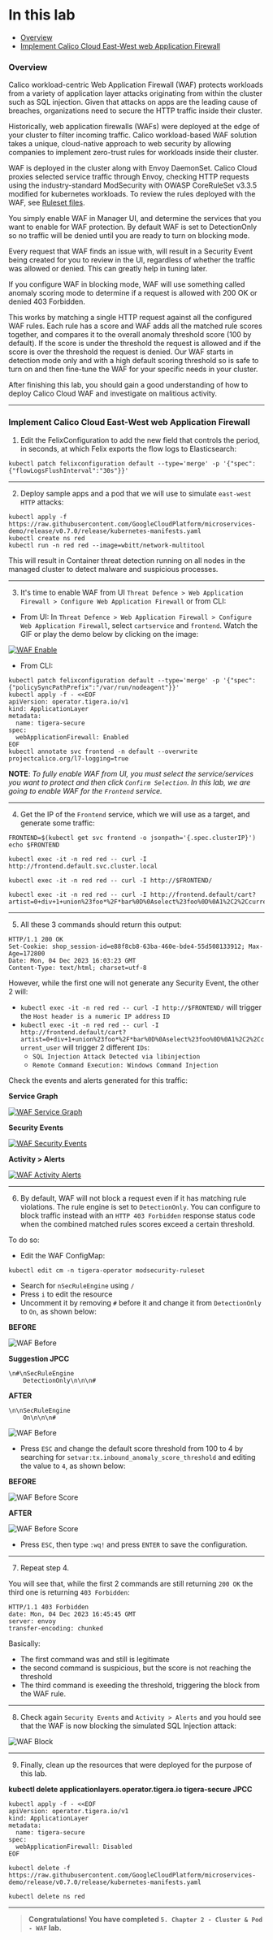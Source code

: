 # In this lab

* [Overview](https://github.com/tigera-cs/Kubernetes-and-Container-Security-Instructor-Led-Workshop/blob/main/5.%20Chapter%202%20-%20Cluster%20%26%20Pod%20-%20WAF/waf.md#overview)
* [Implement Calico Cloud East-West web Application Firewall](https://github.com/tigera-cs/Kubernetes-and-Container-Security-Instructor-Led-Workshop/blob/main/5.%20Chapter%202%20-%20Cluster%20%26%20Pod%20-%20WAF/waf.md#implement-calico-cloud-east-west-web-application-firewall)



### Overview

Calico workload-centric Web Application Firewall (WAF) protects workloads from a variety of application layer attacks originating from within the cluster such as SQL injection. Given that attacks on apps are the leading cause of breaches, organizations need to secure the HTTP traffic inside their cluster.

Historically, web application firewalls (WAFs) were deployed at the edge of your cluster to filter incoming traffic. Calico workload-based WAF solution takes a unique, cloud-native approach to web security by allowing companies to implement zero-trust rules for workloads inside their cluster.

WAF is deployed in the cluster along with Envoy DaemonSet. Calico Cloud proxies selected service traffic through Envoy, checking HTTP requests using the industry-standard ModSecurity with OWASP CoreRuleSet v3.3.5 modified for kubernetes workloads. To review the rules deployed with the WAF, see [Ruleset files](https://github.com/tigera/operator/tree/master/pkg/render/applicationlayer/embed/coreruleset/rules).

You simply enable WAF in Manager UI, and determine the services that you want to enable for WAF protection. By default WAF is set to DetectionOnly so no traffic will be denied until you are ready to turn on blocking mode.

Every request that WAF finds an issue with, will result in a Security Event being created for you to review in the UI, regardless of whether the traffic was allowed or denied. This can greatly help in tuning later.

If you configure WAF in blocking mode, WAF will use something called anomaly scoring mode to determine if a request is allowed with 200 OK or denied 403 Forbidden.

This works by matching a single HTTP request against all the configured WAF rules. Each rule has a score and WAF adds all the matched rule scores together, and compares it to the overall anomaly threshold score (100 by default). If the score is under the threshold the request is allowed and if the score is over the threshold the request is denied. Our WAF starts in detection mode only and with a high default scoring threshold so is safe to turn on and then fine-tune the WAF for your specific needs in your cluster.

After finishing this lab, you should gain a good understanding of how to deploy Calico Cloud WAF and investigate on malitious activity.

______________________________________________________________________________________________________________________________________________________________________

### Implement Calico Cloud East-West web Application Firewall

1. Edit the FelixConfiguration to add the new field that controls the period, in seconds, at which Felix exports the flow logs to Elasticsearch:
 
```
kubectl patch felixconfiguration default --type='merge' -p '{"spec":{"flowLogsFlushInterval":"30s"}}'
```
_____________________________________

2. Deploy sample apps and a pod that we will use to simulate `east-west` `HTTP` attacks:

```
kubectl apply -f https://raw.githubusercontent.com/GoogleCloudPlatform/microservices-demo/release/v0.7.0/release/kubernetes-manifests.yaml
kubectl create ns red
kubectl run -n red red --image=wbitt/network-multitool
```

This will result in Container threat detection running on all nodes in the managed cluster to detect malware and suspicious processes.
_____________________________________

3. It's time to enable WAF from UI `Threat Defence > Web Application Firewall > Configure Web Application Firewall` or from CLI:

- From UI: In `Threat Defence > Web Application Firewall > Configure Web Application Firewall`, select `cartservice` and `frontend`. Watch the GIF or play the demo below by clicking on the image:

[![WAF Enable](https://github.com/tigera-cs/Kubernetes-and-Container-Security-Instructor-Led-Workshop/blob/main/5.%20Chapter%202%20-%20Cluster%20%26%20Pod%20-%20WAF/img/WAF_Enable.gif)](https://app.arcade.software/share/gDb3I8lwd7fLYA2o4sWw)

- From CLI:
```
kubectl patch felixconfiguration default --type='merge' -p '{"spec":{"policySyncPathPrefix":"/var/run/nodeagent"}}'
kubectl apply -f - <<EOF
apiVersion: operator.tigera.io/v1
kind: ApplicationLayer
metadata:
  name: tigera-secure
spec:
  webApplicationFirewall: Enabled
EOF
kubectl annotate svc frontend -n default --overwrite projectcalico.org/l7-logging=true
```

**NOTE**: *To fully enable WAF from UI, you must select the service/services you want to protect and then click `Confirm Selection`. In this lab, we are going to enable WAF for the `Frontend` service.*
_____________________________________

4. Get the IP of the `Frontend` service, which we will use as a target, and generate some traffic:

```
FRONTEND=$(kubectl get svc frontend -o jsonpath='{.spec.clusterIP}')
echo $FRONTEND
```

```
kubectl exec -it -n red red -- curl -I http://frontend.default.svc.cluster.local 
```

```
kubectl exec -it -n red red -- curl -I http://$FRONTEND/
```
```
kubectl exec -it -n red red -- curl -I http://frontend.default/cart?artist=0+div+1+union%23foo*%2F*bar%0D%0Aselect%23foo%0D%0A1%2C2%2Ccurrent_user
```
_____________________________________

5. All these 3 commands should return this output:

```
HTTP/1.1 200 OK
Set-Cookie: shop_session-id=e88f8cb8-63ba-460e-bde4-55d508133912; Max-Age=172800
Date: Mon, 04 Dec 2023 16:03:23 GMT
Content-Type: text/html; charset=utf-8
```

However, while the first one will not generate any Security Event, the other 2 will:

- `kubectl exec -it -n red red -- curl -I http://$FRONTEND/` will trigger the `Host header is a numeric IP address` `ID`
- `kubectl exec -it -n red red -- curl -I http://frontend.default/cart?artist=0+div+1+union%23foo*%2F*bar%0D%0Aselect%23foo%0D%0A1%2C2%2Ccurrent_user` will trigger 2 different `IDs`:
    - `SQL Injection Attack Detected via libinjection`
    - `Remote Command Execution: Windows Command Injection`

Check the events and alerts generated for this traffic:

**Service Graph**

[![WAF Service Graph](https://github.com/tigera-cs/Kubernetes-and-Container-Security-Instructor-Led-Workshop/blob/main/5.%20Chapter%202%20-%20Cluster%20%26%20Pod%20-%20WAF/img/WAF_Service_Graph.gif)](https://app.arcade.software/share/2u2AjfSzqE63hUAhnSAL)

**Security Events**

[![WAF Security Events](https://github.com/tigera-cs/Kubernetes-and-Container-Security-Instructor-Led-Workshop/blob/main/5.%20Chapter%202%20-%20Cluster%20%26%20Pod%20-%20WAF/img/WAF_Security_Events.gif)](https://app.arcade.software/share/RzyuxjF5PSTWH5g9CL3D)

**Activity > Alerts**

[![WAF Activity Alerts](https://github.com/tigera-cs/Kubernetes-and-Container-Security-Instructor-Led-Workshop/blob/main/5.%20Chapter%202%20-%20Cluster%20%26%20Pod%20-%20WAF/img/WAF_Activity_Alerts.gif)](https://app.arcade.software/share/RjHInEkLPoMG9P58FOGq)
_____________________________________

6. By default, WAF will not block a request even if it has matching rule violations. The rule engine is set to `DetectionOnly`. You can configure to block traffic instead with an `HTTP 403 Forbidden` response status code when the combined matched rules scores exceed a certain threshold.

To do so:
- Edit the WAF ConfigMap:
```
kubectl edit cm -n tigera-operator modsecurity-ruleset
```
- Search for `nSecRuleEngine` using `/`
- Press `i` to edit the resource
- Uncomment it by removing `#` before it and change it from `DetectionOnly` to `On`, as shown below:

**BEFORE**

![WAF Before](https://github.com/tigera-cs/Kubernetes-and-Container-Security-Instructor-Led-Workshop/blob/main/5.%20Chapter%202%20-%20Cluster%20%26%20Pod%20-%20WAF/img/WAF_before.png)

**Suggestion JPCC**

```
\n#\nSecRuleEngine
    DetectionOnly\n\n\n#
```

**AFTER**

```
\n\nSecRuleEngine
    On\n\n\n#
```

![WAF Before](https://github.com/tigera-cs/Kubernetes-and-Container-Security-Instructor-Led-Workshop/blob/main/5.%20Chapter%202%20-%20Cluster%20%26%20Pod%20-%20WAF/img/WAF_after.png)

- Press `ESC` and change the default score threshold from 100 to 4 by searching for `setvar:tx.inbound_anomaly_score_threshold` and editing the value to `4`, as shown below:

**BEFORE**

![WAF Before Score](https://github.com/tigera-cs/Kubernetes-and-Container-Security-Instructor-Led-Workshop/blob/main/5.%20Chapter%202%20-%20Cluster%20%26%20Pod%20-%20WAF/img/WAF_before_score.png)

**AFTER**

![WAF Before Score](https://github.com/tigera-cs/Kubernetes-and-Container-Security-Instructor-Led-Workshop/blob/main/5.%20Chapter%202%20-%20Cluster%20%26%20Pod%20-%20WAF/img/WAF_after_score.png)

- Press `ESC`, then type `:wq!` and press `ENTER` to save the configuration.
_____________________________________

7. Repeat step 4.

You will see that, while the first 2 commands are still returning `200 OK` the third one is returning `403 Forbidden`:

```
HTTP/1.1 403 Forbidden
date: Mon, 04 Dec 2023 16:45:45 GMT
server: envoy
transfer-encoding: chunked
```

Basically:
- The first command was and still is legitimate
- the second command is suspicious, but the score is not reaching the threshold
- The third command is exeeding the threshold, triggering the block from the WAF rule.
_____________________________________

8. Check again `Security Events` and `Activity > Alerts` and you hould see that the WAF is now blocking the simulated SQL Injection attack:

![WAF Block](https://github.com/tigera-cs/Kubernetes-and-Container-Security-Instructor-Led-Workshop/blob/main/5.%20Chapter%202%20-%20Cluster%20%26%20Pod%20-%20WAF/img/WAF_block.png)
_____________________________________

9. Finally, clean up the resources that were deployed for the purpose of this lab.

**kubectl delete applicationlayers.operator.tigera.io tigera-secure JPCC**

```
kubectl apply -f - <<EOF
apiVersion: operator.tigera.io/v1
kind: ApplicationLayer
metadata:
  name: tigera-secure
spec:
  webApplicationFirewall: Disabled
EOF
```

```
kubectl delete -f https://raw.githubusercontent.com/GoogleCloudPlatform/microservices-demo/release/v0.7.0/release/kubernetes-manifests.yaml
```

```
kubectl delete ns red
```
_____________________________________

> **Congratulations! You have completed `5. Chapter 2 - Cluster & Pod - WAF` lab.**
